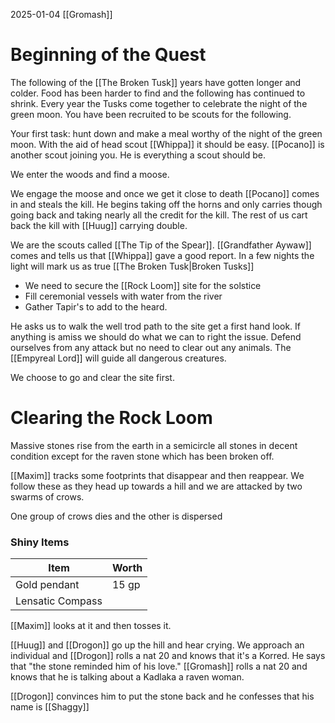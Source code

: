 2025-01-04
[[Gromash]]
# Beginning of the Quest

The following of the [[The Broken Tusk]] years have gotten longer and colder. Food has been harder to find and the following has continued to shrink. Every year the Tusks come together to celebrate the night of the green moon. You have been recruited to be scouts for the following. 

Your first task: hunt down and make a meal worthy of the night of the green moon. With the aid of head scout [[Whippa]] it should be easy. [[Pocano]] is another scout joining you. He is everything a scout should be. 

We enter the woods and find a moose.

We engage the moose and once we get it close to death [[Pocano]] comes in and steals the kill. He begins taking off the horns and only carries though going back and taking nearly all the credit for the kill. The rest of us cart back the kill with [[Huug]] carrying double. 

We are the scouts called [[The Tip of the Spear]]. [[Grandfather Aywaw]] comes and tells us that [[Whippa]] gave a good report. In a few nights the light will mark us as true [[The Broken Tusk|Broken Tusks]] 

- We need to secure the [[Rock Loom]] site for the solstice
- Fill ceremonial vessels with water from the river
- Gather Tapir's to add to the heard.

He asks us to walk the well trod path to the site get a first hand look. If anything is amiss we should do what we can to right the issue. Defend ourselves from any attack but no need to clear out any animals. The [[Empyreal Lord]] will guide all dangerous creatures.

We choose to go and clear the site first. 

# Clearing the Rock Loom
Massive stones rise from the earth in a semicircle all stones in decent condition except for the raven stone which has been broken off. 

[[Maxim]] tracks some footprints that disappear and then reappear. We follow these as they head up towards a hill and we are attacked by two swarms of crows. 

One group of crows dies and the other is dispersed

### Shiny Items
| Item             | Worth |
| ---------------- | ----- |
| Gold pendant     | 15 gp |
| Lensatic Compass |       |

[[Maxim]] looks at it and then tosses it. 

[[Huug]] and [[Drogon]] go up the hill and hear crying. We approach an individual and [[Drogon]] rolls a nat 20 and knows that it's a Korred. He says that "the stone reminded him of his love." [[Gromash]] rolls a nat 20 and knows that he is talking about a Kadlaka a raven woman. 

[[Drogon]] convinces him to put the stone back and he confesses that his name is [[Shaggy]]




